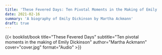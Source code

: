 ```yaml
---
title: 'These Fevered Days: Ten Pivotal Moments in the Making of Emily Dickinson'
date: 2021-02-16
summary: 'A biography of Emily Dickinson by Martha Ackmann'
draft: true
---
```


{{< booklist/book
title="These Fevered Days"
subtitle="Ten pivotal moments in the making of Emily Dickinson"
author="Martha Ackmann"
cover="cover.jpg"
format="Audio" >}}
